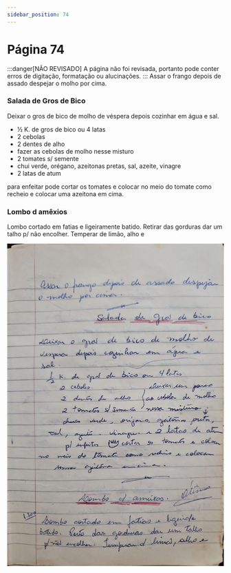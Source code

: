 ```yaml
---
sidebar_position: 74
---
```

# Página 74
:::danger[NÃO REVISADO]
A página não foi revisada, portanto pode conter erros de digitação, formatação ou alucinações.
:::
Assar o frango depois de assado despejar o molho por cima.

### Salada de Gros de Bico

Deixar o gros de bico de molho de véspera depois cozinhar em água e sal.

* ½ K. de gros de bico ou 4 latas
* 2 cebolas
* 2 dentes de alho
* fazer as cebolas de molho nesse misturo
* 2 tomates s/ semente
* chui verde, orégano, azeitonas pretas, sal, azeite, vinagre
* 2 latas de atum

para enfeitar pode cortar os tomates e colocar no meio do tomate como recheio e colocar uma azeitona em cima.

### Lombo d amêxios

Lombo cortado em fatias e ligeiramente batido. Retirar das gorduras dar um talho p/ não encolher. Temperar de limão, alho e

![imagem base](./images/page_74.png)